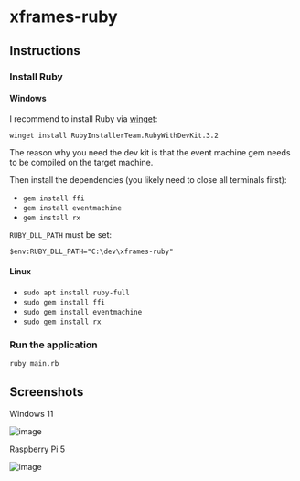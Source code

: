 # xframes-ruby

## Instructions

### Install Ruby

#### Windows

I recommend to install Ruby via [winget](https://learn.microsoft.com/en-us/windows/package-manager/winget/):

`winget install RubyInstallerTeam.RubyWithDevKit.3.2`

The reason why you need the dev kit is that the event machine gem needs to be compiled on the target machine.

Then install the dependencies (you likely need to close all terminals first):

- `gem install ffi`
- `gem install eventmachine`
- `gem install rx`

`RUBY_DLL_PATH` must be set:

`$env:RUBY_DLL_PATH="C:\dev\xframes-ruby"`

#### Linux

- `sudo apt install ruby-full`
- `sudo gem install ffi`
- `sudo gem install eventmachine`
- `sudo gem install rx`

### Run the application

`ruby main.rb`

## Screenshots

Windows 11

![image](https://github.com/user-attachments/assets/2ddc2f41-5310-4f4c-a850-71c3edead95b)

Raspberry Pi 5

![image](https://github.com/user-attachments/assets/190f8603-a6db-45c6-a5f0-cfd4dc1b87e2)

